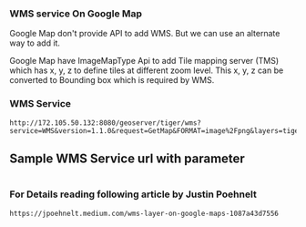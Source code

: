 ### WMS service On Google Map

Google Map don't provide API to add WMS. But we can use an alternate way to add it.

Google Map have ImageMapType Api to add Tile mapping server (TMS) which has x, y, z to define tiles at different zoom level. This x, y, z can be converted to Bounding box which is required by WMS.

### WMS Service
```angular2html
http://172.105.50.132:8080/geoserver/tiger/wms?service=WMS&version=1.1.0&request=GetMap&FORMAT=image%2Fpng&layers=tiger%3Atiger_roads&bbox=-8247861.1000836585,4960457.387594799,-8238077.160463156,4970241.327215301&SRS=EPSG:3857&WIDTH=256&HEIGHT=256&Transparent=True
```


## Sample  WMS Service url with parameter
````angular2html

````



### For Details reading following article by Justin Poehnelt

````angular2html
https://jpoehnelt.medium.com/wms-layer-on-google-maps-1087a43d7556
````
